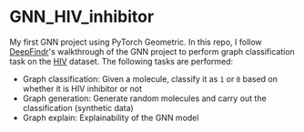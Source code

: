 # GNN_HIV_inhibitor
My first GNN project using PyTorch Geometric. In this repo, I follow [DeepFindr](https://www.youtube.com/@DeepFindr)'s walkthrough of the GNN project to perform graph classification task on the [HIV](https://moleculenet.org/datasets-1) dataset. The following tasks are performed:
- Graph classification: Given a molecule, classify it as `1` or `0` based on whether it is HIV inhibitor or not
- Graph generation: Generate random molecules and carry out the classification (synthetic data)
- Graph explain: Explainability of the GNN model
